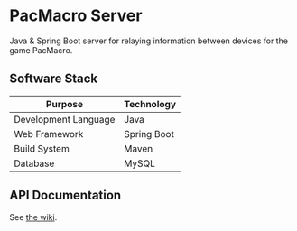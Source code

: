 # PacMacro Server

Java & Spring Boot server for relaying information between devices for the game PacMacro.

## Software Stack

| Purpose | Technology |
| --- | --- |
| Development Language | Java |
| Web Framework | Spring Boot |
| Build System | Maven |
| Database | MySQL |

## API Documentation

See [the wiki](https://github.com/pacmacro/pm-server/wiki/API-Documentation).
